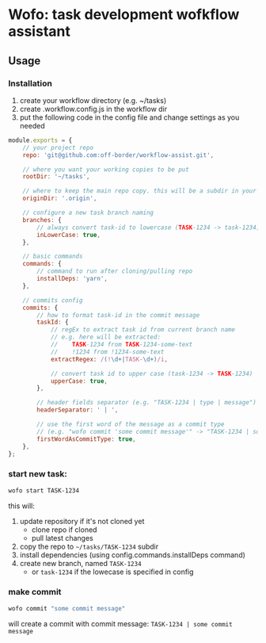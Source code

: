 # Wofo: task development wofkflow assistant

## Usage

### Installation

1. create your workflow directory (e.g. ~/tasks)
2. create .workflow.config.js in the workflow dir
3. put the following code in the config file and change settings as you needed

```js
module.exports = {
    // your project repo
    repo: 'git@github.com:off-border/workflow-assist.git',

    // where you want your working copies to be put
    rootDir: '~/tasks',

    // where to keep the main repo copy. this will be a subdir in your rootDir
    originDir: '.origin',

    // configure a new task branch naming
    branches: {
        // always convert task-id to lowercase (TASK-1234 -> task-1234)
        inLowerCase: true,
    },

    // basic commands
    commands: {
        // command to run after cloning/pulling repo
        installDeps: 'yarn',
    },

    // commits config
    commits: {
        // how to format task-id in the commit message
        taskId: {
            // regEx to extract task id from current branch name
            // e.g. here will be extracted:
            //    TASK-1234 from TASK-1234-some-text
            //    !1234 from !1234-some-text
            extractRegex: /(!\d+|TASK-\d+)/i,

            // convert task id to upper case (task-1234 -> TASK-1234)
            upperCase: true,
        },

        // header fields separator (e.g. "TASK-1234 | type | message")
        headerSeparator: ' | ',

        // use the first word of the message as a commit type
        // (e.g. "wofo commit 'some commit message'" -> "TASK-1234 | some | commit message)
        firstWordAsCommitType: true,
    },
};
```

### start new task:

```bash
wofo start TASK-1234
```

this will:

1. update repository
   if it's not cloned yet
    - clone repo
      if cloned
    - pull latest changes
2. copy the repo to `~/tasks/TASK-1234` subdir
3. install dependencies (using config.commands.installDeps command)
4. create new branch, named `TASK-1234`
    - or `task-1234` if the lowecase is specified in config

### make commit

```bash
wofo commit "some commit message"
```

will create a commit with commit message:
`TASK-1234 | some commit message`
